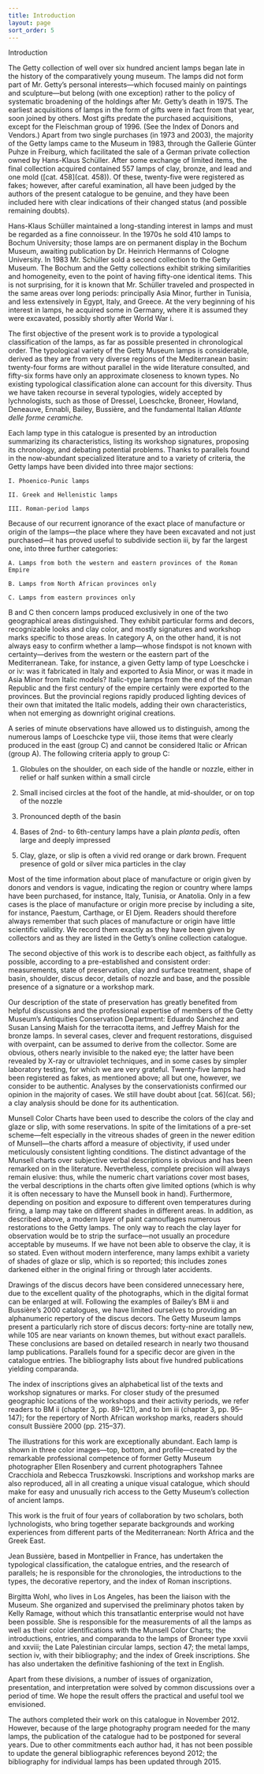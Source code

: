 ```yaml
---
title: Introduction
layout: page
sort_order: 5
---
```


Introduction

The Getty collection of well over six hundred ancient lamps began late
in the history of the comparatively young museum. The lamps did not form
part of Mr. Getty’s personal interests—which focused mainly on paintings
and sculpture—but belong (with one exception) rather to the policy of
systematic broadening of the holdings after Mr. Getty’s death in 1975.
The earliest acquisitions of lamps in the form of gifts were in fact
from that year, soon joined by others. Most gifts predate the purchased
acquisitions, except for the Fleischman group of 1996. (See the Index of
Donors and Vendors.) Apart from two single purchases (in 1973 and 2003),
the majority of the Getty lamps came to the Museum in 1983, through the
Gallerie Günter Puhze in Freiburg, which facilitated the sale of a
German private collection owned by Hans-Klaus Schüller. After some
exchange of limited items, the final collection acquired contained 557
lamps of clay, bronze, and lead and one mold ([cat. 458](cat. 458)). Of
these, twenty-five were registered as fakes; however, after careful
examination, all have been judged by the authors of the present
catalogue to be genuine, and they have been included here with clear
indications of their changed status (and possible remaining doubts).

Hans-Klaus Schüller maintained a long-standing interest in lamps and
must be regarded as a fine connoisseur. In the 1970s he sold 410 lamps
to Bochum University; those lamps are on permanent display in the Bochum
Museum, awaiting publication by Dr. Heinrich Hermanns of Cologne
University. In 1983 Mr. Schüller sold a second collection to the Getty
Museum. The Bochum and the Getty collections exhibit striking
similarities and homogeneity, even to the point of having fifty-one
identical items. This is not surprising, for it is known that Mr.
Schüller traveled and prospected in the same areas over long periods:
principally Asia Minor, further in Tunisia, and less extensively in
Egypt, Italy, and Greece. At the very beginning of his interest in
lamps, he acquired some in Germany, where it is assumed they were
excavated, possibly shortly after World War i.

The first objective of the present work is to provide a typological
classification of the lamps, as far as possible presented in
chronological order. The typological variety of the Getty Museum lamps
is considerable, derived as they are from very diverse regions of the
Mediterranean basin: twenty-four forms are without parallel in the wide
literature consulted, and fifty-six forms have only an approximate
closeness to known types. No existing typological classification alone
can account for this diversity. Thus we have taken recourse in several
typologies, widely accepted by lychnologists, such as those of Dressel,
Loeschcke, Broneer, Howland, Deneauve, Ennabli, Bailey, Bussière, and
the fundamental Italian *Atlante delle forme ceramiche.*

Each lamp type in this catalogue is presented by an introduction
summarizing its characteristics, listing its workshop signatures,
proposing its chronology, and debating potential problems. Thanks to
parallels found in the now-abundant specialized literature and to a
variety of criteria, the Getty lamps have been divided into three major
sections:

    I. Phoenico-Punic lamps

    II. Greek and Hellenistic lamps

    III. Roman-period lamps

Because of our recurrent ignorance of the exact place of manufacture or
origin of the lamps—the place where they have been excavated and not
just purchased—it has proved useful to subdivide section iii, by far the
largest one, into three further categories:

    A. Lamps from both the western and eastern provinces of the Roman Empire

    B. Lamps from North African provinces only

    C. Lamps from eastern provinces only

B and C then concern lamps produced exclusively in one of the two
geographical areas distinguished. They exhibit particular forms and
decors, recognizable looks and clay color, and mostly signatures and
workshop marks specific to those areas. In category A, on the other
hand, it is not always easy to confirm whether a lamp—whose findspot is
not known with certainty—derives from the western or the eastern part of
the Mediterranean. Take, for instance, a given Getty lamp of type
Loeschcke i or iv: was it fabricated in Italy and exported to Asia
Minor, or was it made in Asia Minor from Italic models? Italic-type
lamps from the end of the Roman Republic and the first century of the
empire certainly were exported to the provinces. But the provincial
regions rapidly produced lighting devices of their own that imitated the
Italic models, adding their own characteristics, when not emerging as
downright original creations.

A series of minute observations have allowed us to distinguish, among
the numerous lamps of Loeschcke type viii, those items that were clearly
produced in the east (group C) and cannot be considered Italic or
African (group A). The following criteria apply to group C:

1. Globules on the shoulder, on each side of the handle or nozzle, either in relief or half sunken within a small circle

2. Small incised circles at the foot of the handle, at mid-shoulder, or on top of the nozzle

3. Pronounced depth of the basin

4. Bases of 2nd- to 6th-century lamps have a plain *planta pedis,* often large and deeply impressed

5. Clay, glaze, or slip is often a vivid red orange or dark brown. Frequent presence of gold or silver mica particles in the clay

Most of the time information about place of manufacture or origin given
by donors and vendors is vague, indicating the region or country where
lamps have been purchased, for instance, Italy, Tunisia, or Anatolia.
Only in a few cases is the place of manufacture or origin more precise
by including a site, for instance, Paestum, Carthage, or El Djem.
Readers should therefore always remember that such places of manufacture
or origin have little scientific validity. We record them exactly as
they have been given by collectors and as they are listed in the Getty’s
online collection catalogue.

The second objective of this work is to describe each object, as
faithfully as possible, according to a pre-established and consistent
order: measurements, state of preservation, clay and surface treatment,
shape of basin, shoulder, discus decor, details of nozzle and base, and
the possible presence of a signature or a workshop mark.

Our description of the state of preservation has greatly benefited from
helpful discussions and the professional expertise of members of the
Getty Museum’s Antiquities Conservation Department: Eduardo Sánchez and
Susan Lansing Maish for the terracotta items, and Jeffrey Maish for the
bronze lamps. In several cases, clever and frequent restorations,
disguised with overpaint, can be assumed to derive from the collector.
Some are obvious, others nearly invisible to the naked eye; the latter
have been revealed by X-ray or ultraviolet techniques, and in some cases
by simpler laboratory testing, for which we are very grateful.
Twenty-five lamps had been registered as fakes, as mentioned above; all
but one, however, we consider to be authentic. Analyses by the
conservationists confirmed our opinion in the majority of cases. We
still have doubt about [cat. 56](cat. 56); a clay analysis should be done for
its authentication.

Munsell Color Charts have been used to describe the colors of the clay
and glaze or slip, with some reservations. In spite of the limitations
of a pre-set scheme—felt especially in the vitreous shades of green in
the newer edition of Munsell—the charts afford a measure of objectivity,
if used under meticulously consistent lighting conditions. The distinct
advantage of the Munsell charts over subjective verbal descriptions is
obvious and has been remarked on in the literature. Nevertheless,
complete precision will always remain elusive: thus, while the numeric
chart variations cover most bases, the verbal descriptions in the charts
often give limited options (which is why it is often necessary to have
the Munsell book in hand). Furthermore, depending on position and
exposure to different oven temperatures during firing, a lamp may take
on different shades in different areas. In addition, as described above,
a modern layer of paint camouflages numerous restorations to the Getty
lamps. The only way to reach the clay layer for observation would be to
strip the surface—not usually an procedure acceptable by museums. If we
have not been able to observe the clay, it is so stated. Even without
modern interference, many lamps exhibit a variety of shades of glaze or
slip, which is so reported; this includes zones darkened either in the
original firing or through later accidents.

Drawings of the discus decors have been considered unnecessary here, due
to the excellent quality of the photographs, which in the digital format
can be enlarged at will. Following the examples of Bailey’s BM ii and
Bussière’s 2000 catalogues, we have limited ourselves to providing an
alphanumeric repertory of the discus decors. The Getty Museum lamps
present a particularly rich store of discus decors: forty-nine are
totally new, while 105 are near variants on known themes, but without
exact parallels. These conclusions are based on detailed research in
nearly two thousand lamp publications. Parallels found for a specific
decor are given in the catalogue entries. The bibliography lists about
five hundred publications yielding comparanda.

The index of inscriptions gives an alphabetical list of the texts and
workshop signatures or marks. For closer study of the presumed
geographic locations of the workshops and their activity periods, we
refer readers to BM ii (chapter 3, pp. 89–121), and to bm iii (chapter
3, pp. 95–147); for the repertory of North African workshop marks,
readers should consult Bussière 2000 (pp. 215–37).

The illustrations for this work are exceptionally abundant. Each lamp is
shown in three color images—top, bottom, and profile—created by the
remarkable professional competence of former Getty Museum photographer
Ellen Rosenbery and current photographers Tahnee Cracchiola and Rebecca
Truszkowski. Inscriptions and workshop marks are also reproduced, all in
all creating a unique visual catalogue, which should make for easy and
unusually rich access to the Getty Museum’s collection of ancient lamps.

This work is the fruit of four years of collaboration by two scholars,
both lychnologists, who bring together separate backgrounds and working
experiences from different parts of the Mediterranean: North Africa and
the Greek East.

Jean Bussière, based in Montpellier in France, has undertaken the
typological classification, the catalogue entries, and the research of
parallels; he is responsible for the chronologies, the introductions to
the types, the decorative repertory, and the index of Roman
inscriptions.

Birgitta Wohl, who lives in Los Angeles, has been the liaison with the
Museum. She organized and supervised the preliminary photos taken by
Kelly Ramage, without which this transatlantic enterprise would not have
been possible. She is responsible for the measurements of all the lamps
as well as their color identifications with the Munsell Color Charts;
the introductions, entries, and comparanda to the lamps of Broneer type
xxvii and xxviii; the Late Palestinian circular lamps, section 47; the
metal lamps, section iv, with their bibliography; and the index of Greek
inscriptions. She has also undertaken the definitive fashioning of the
text in English.

Apart from these divisions, a number of issues of organization,
presentation, and interpretation were solved by common discussions over
a period of time. We hope the result offers the practical and useful
tool we envisioned.

The authors completed their work on this catalogue in November 2012.
However, because of the large photography program needed for the many
lamps, the publication of the catalogue had to be postponed for several
years. Due to other commitments each author had, it has not been
possible to update the general bibliographic references beyond 2012; the
bibliography for individual lamps has been updated through 2015.
